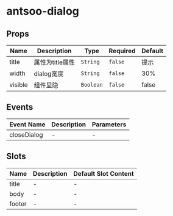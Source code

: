 # antsoo-dialog

## Props

<!-- @vuese:antsoo-dialog:props:start -->
|Name|Description|Type|Required|Default|
|---|---|---|---|---|
|title|属性为title属性|`String`|`false`|提示|
|width|dialog宽度|`String`|`false`|30%|
|visible|组件显隐|`Boolean`|`false`|false|

<!-- @vuese:antsoo-dialog:props:end -->


## Events

<!-- @vuese:antsoo-dialog:events:start -->
|Event Name|Description|Parameters|
|---|---|---|
|closeDialog|-|-|

<!-- @vuese:antsoo-dialog:events:end -->


## Slots

<!-- @vuese:antsoo-dialog:slots:start -->
|Name|Description|Default Slot Content|
|---|---|---|
|title|-|-|
|body|-|-|
|footer|-|-|

<!-- @vuese:antsoo-dialog:slots:end -->


